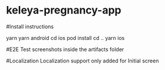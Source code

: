 # keleya-pregnancy-app

#Install instructions

yarn
yarn android
cd ios 
pod install
cd ..
yarn ios

#E2E
Test screenshots inside the artifacts folder

#Localization
Localization support only added for Initial screen
